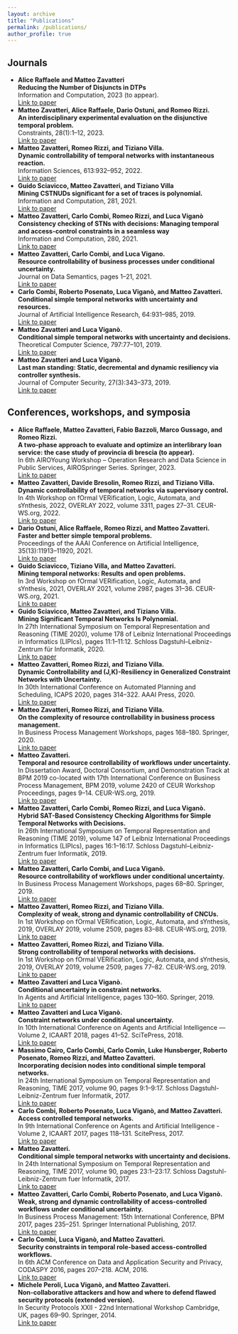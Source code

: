 ```yaml
---
layout: archive
title: "Publications"
permalink: /publications/
author_profile: true
---
```


## Journals

- **Alice Raffaele and Matteo Zavatteri**<br/> 
**Reducing the Number of Disjuncts in DTPs**<br/> 
Information and Computation, 2023 (to appear).<br/>
[Link to paper]()
- **Matteo Zavatteri, Alice Raffaele, Dario Ostuni, and Romeo Rizzi.**<br/> 
**An interdisciplinary experimental evaluation on the disjunctive temporal problem.**<br/> 
Constraints, 28(1):1–12, 2023.<br/>
[Link to paper](https://link.springer.com/article/10.1007/s10601-023-09342-7)
- **Matteo Zavatteri, Romeo Rizzi, and Tiziano Villa.<br/> 
Dynamic controllability of temporal networks with instantaneous reaction.**<br/> 
Information Sciences, 613:932–952, 2022.<br/>
[Link to paper](https://www.sciencedirect.com/science/article/abs/pii/S0020025522010106)
- **Guido Sciavicco, Matteo Zavatteri, and Tiziano Villa<br/> 
Mining CSTNUDs significant for a set of traces is polynomial.**<br/> 
Information and Computation, 281, 2021.<br/>
[Link to paper](https://www.sciencedirect.com/science/article/abs/pii/S0890540121000882)
- **Matteo Zavatteri, Carlo Combi, Romeo Rizzi, and Luca Viganò<br/> 
Consistency checking of STNs with decisions: Managing temporal and access-control constraints in a seamless way**<br/> 
Information and Computation, 280, 2021.<br/>
[Link to paper](https://www.sciencedirect.com/science/article/abs/pii/S0890540120301255)
- **Matteo Zavatteri, Carlo Combi, and Luca Vigano.<br/>
Resource controllability of business processes under conditional uncertainty.**<br/>
Journal on Data Semantics, pages 1–21, 2021.<br/>
[Link to paper](https://link.springer.com/article/10.1007/s13740-021-00119-w)
- **Carlo Combi, Roberto Posenato, Luca Viganò, and Matteo Zavatteri.<br/>
Conditional simple temporal networks with uncertainty and resources.**<br/> 
Journal of Artificial Intelligence Research, 64:931–985, 2019.<br/>
[Link to paper](https://www.jair.org/index.php/jair/article/view/11453)
- **Matteo Zavatteri and Luca Viganò.<br/> 
Conditional simple temporal networks with uncertainty and decisions.**<br/> 
Theoretical Computer Science, 797:77–101, 2019.<br/>
[Link to paper](https://www.sciencedirect.com/science/article/abs/pii/S0304397518305942)
- **Matteo Zavatteri and Luca Viganò.<br/> 
Last man standing: Static, decremental and dynamic resiliency via controller synthesis.**<br/> 
Journal of Computer Security, 27(3):343–373, 2019.<br/>
[Link to paper](https://content.iospress.com/articles/journal-of-computer-security/jcs181244)


## Conferences, workshops, and symposia

- **Alice Raffaele, Matteo Zavatteri, Fabio Bazzoli, Marco Gussago, and Romeo Rizzi.<br/> 
A two-phase approach to evaluate and optimize an interlibrary loan service: the case study of provincia di brescia (to appear).**<br/> 
In 6th AIROYoung Workshop – Operation Research and Data Science in Public Services, AIROSpringer Series. Springer, 2023.<br/>
[Link to paper]()
- **Matteo Zavatteri, Davide Bresolin, Romeo Rizzi, and Tiziano Villa.<br/> 
Dynamic controllability of temporal networks via supervisory control.**<br/> 
In 4th Workshop on fOrmal VERification, Logic, Automata, and sYnthesis, 2022, OVERLAY 2022, volume 3311, pages 27–31. CEUR-WS.org, 2022.<br/>
[Link to paper](https://overlay.uniud.it/workshop/2022/papers/paper05.pdf)
- **Dario Ostuni, Alice Raffaele, Romeo Rizzi, and Matteo Zavatteri.<br/> 
Faster and better simple temporal problems.**<br/> 
Proceedings of the AAAI Conference on Artificial Intelligence, 35(13):11913–11920, 2021.<br/>
[Link to paper](https://ojs.aaai.org/index.php/AAAI/article/view/17415)
- **Guido Sciavicco, Tiziano Villa, and Matteo Zavatteri.<br/> 
Mining temporal networks: Results and open problems.**<br/>
In 3rd Workshop on fOrmal VERification, Logic, Automata, and sYnthesis, 2021, OVERLAY 2021, volume 2987, pages 31–36. CEUR-WS.org, 2021.<br/>
[Link to paper](https://ceur-ws.org/Vol-2987/paper6.pdf)
- **Guido Sciavicco, Matteo Zavatteri, and Tiziano Villa.<br/> 
Mining Significant Temporal Networks Is Polynomial.**<br/> 
In 27th International Symposium on Temporal Representation and Reasoning (TIME 2020), volume 178 of Leibniz International Proceedings in Informatics (LIPIcs), pages 11:1–11:12. Schloss Dagstuhl–Leibniz-Zentrum für Informatik, 2020.<br/>
[Link to paper](https://drops.dagstuhl.de/opus/volltexte/2020/12979/)
- **Matteo Zavatteri, Romeo Rizzi, and Tiziano Villa.<br/> 
Dynamic Controllability and (J,K)-Resiliency in Generalized Constraint Networks with Uncertainty.**<br/> 
In 30th International Conference on Automated Planning and Scheduling, ICAPS 2020, pages 314–322. AAAI Press, 2020.<br/>
[Link to paper](https://ojs.aaai.org/index.php/ICAPS/article/view/6676)
- **Matteo Zavatteri, Romeo Rizzi, and Tiziano Villa.<br/> 
On the complexity of resource controllability in business process management.**<br/> 
In Business Process Management Workshops, pages 168–180. Springer, 2020.<br/>
[Link to paper](https://link.springer.com/chapter/10.1007/978-3-030-66498-5_13)
- **Matteo Zavatteri.<br/> 
Temporal and resource controllability of workflows under uncertainty.**<br/> 
In Dissertation Award, Doctoral Consortium, and Demonstration Track at BPM 2019 co-located with 17th International Conference on Business Process Management, BPM 2019, volume 2420 of CEUR Workshop Proceedings, pages 9–14. CEUR-WS.org, 2019.<br/>
[Link to paper](https://ceur-ws.org/Vol-2420/paperDA3.pdf)
- **Matteo Zavatteri, Carlo Combi, Romeo Rizzi, and Luca Viganò.<br/> 
Hybrid SAT-Based Consistency Checking Algorithms for Simple Temporal Networks with Decisions.**<br/>
In 26th International Symposium on Temporal Representation and Reasoning (TIME 2019), volume 147 of Leibniz International Proceedings in Informatics (LIPIcs), pages 16:1–16:17. Schloss Dagstuhl–Leibniz-Zentrum fuer Informatik, 2019.<br/>
[Link to paper](https://drops.dagstuhl.de/opus/volltexte/2019/11374/)
- **Matteo Zavatteri, Carlo Combi, and Luca Viganò.<br/> 
Resource controllability of workflows under conditional uncertainty.**<br/>
In Business Process Management Workshops, pages 68–80. Springer, 2019.<br/>
[Link to paper](https://link.springer.com/chapter/10.1007/978-3-030-37453-2_7)
- **Matteo Zavatteri, Romeo Rizzi, and Tiziano Villa.<br/> 
Complexity of weak, strong and dynamic controllability of CNCUs.**<br/> 
In 1st Workshop on fOrmal VERification, Logic, Automata, and sYnthesis, 2019, OVERLAY 2019, volume 2509, pages 83–88. CEUR-WS.org, 2019.<br/>
[Link to paper](https://overlay.uniud.it/workshop/2019/papers/4.2-zavatteri-rizzi-villa.pdf)
- **Matteo Zavatteri, Romeo Rizzi, and Tiziano Villa.<br/> 
Strong controllability of temporal networks with decisions.**<br/> 
In 1st Workshop on fOrmal VERification, Logic, Automata, and sYnthesis, 2019, OVERLAY 2019, volume 2509, pages 77–82. CEUR-WS.org, 2019.<br/>
[Link to paper](https://ceur-ws.org/Vol-2509/paper12.pdf)
- **Matteo Zavatteri and Luca Viganò.<br/> 
Conditional uncertainty in constraint networks.**<br/> 
In Agents and Artificial Intelligence, pages 130–160. Springer, 2019.<br/>
[Link to paper](https://link.springer.com/chapter/10.1007/978-3-030-05453-3_7)
- **Matteo Zavatteri and Luca Viganò.<br/> 
Constraint networks under conditional uncertainty.**<br/> 
In 10th International Conference on Agents and Artificial Intelligence — Volume 2, ICAART 2018, pages 41–52. SciTePress, 2018.<br/>
[Link to paper](https://www.scitepress.org/Documents/2018/65534/)
- **Massimo Cairo, Carlo Combi, Carlo Comin, Luke Hunsberger, Roberto Posenato, Romeo Rizzi, and Matteo Zavatteri.<br/> 
Incorporating decision nodes into conditional simple temporal networks.**<br/> 
In 24th International Symposium on Temporal Representation and Reasoning, TIME 2017, volume 90, pages 9:1–9:17. Schloss Dagstuhl-Leibniz-Zentrum fuer Informatik, 2017.<br/>
[Link to paper](https://drops.dagstuhl.de/opus/volltexte/2017/7915/)
- **Carlo Combi, Roberto Posenato, Luca Viganò, and Matteo Zavatteri.<br/> 
Access controlled temporal networks.**<br/> 
In 9th International Conference on Agents and Artificial Intelligence - Volume 2, ICAART 2017, pages 118–131. ScitePress, 2017.<br/>
[Link to paper](https://www.scitepress.org/PublishedPapers/2017/61857/)
- **Matteo Zavatteri.<br/> 
Conditional simple temporal networks with uncertainty and decisions.**<br/> 
In 24th International Symposium on Temporal Representation and Reasoning, TIME 2017, volume 90, pages 23:1–23:17. Schloss Dagstuhl-Leibniz-Zentrum fuer Informatik, 2017.<br/>
[Link to paper](https://drops.dagstuhl.de/opus/volltexte/2017/7916/)
- **Matteo Zavatteri, Carlo Combi, Roberto Posenato, and Luca Viganò.<br/> 
Weak, strong and dynamic controllability of access-controlled workflows under conditional uncertainty.**<br/> 
In Business Process Management: 15th International Conference, BPM 2017, pages 235–251. Springer International Publishing, 2017.<br/>
[Link to paper](https://link.springer.com/chapter/10.1007/978-3-319-65000-5_14)
- **Carlo Combi, Luca Viganò, and Matteo Zavatteri.<br/> 
Security constraints in temporal role-based access-controlled workflows.**<br/> 
In 6th ACM Conference on Data and Application Security and Privacy, CODASPY 2016, pages 207–218. ACM, 2016.<br/>
[Link to paper](https://dl.acm.org/doi/10.1145/2857705.2857716)
- **Michele Peroli, Luca Viganò, and Matteo Zavatteri.<br/> Non-collaborative attackers and how and where to defend flawed security protocols (extended version).**<br/> 
In Security Protocols XXII - 22nd International Workshop Cambridge, UK, pages 69–90. Springer, 2014.<br/> 
[Link to paper](https://link.springer.com/chapter/10.1007/978-3-319-12400-1_9)